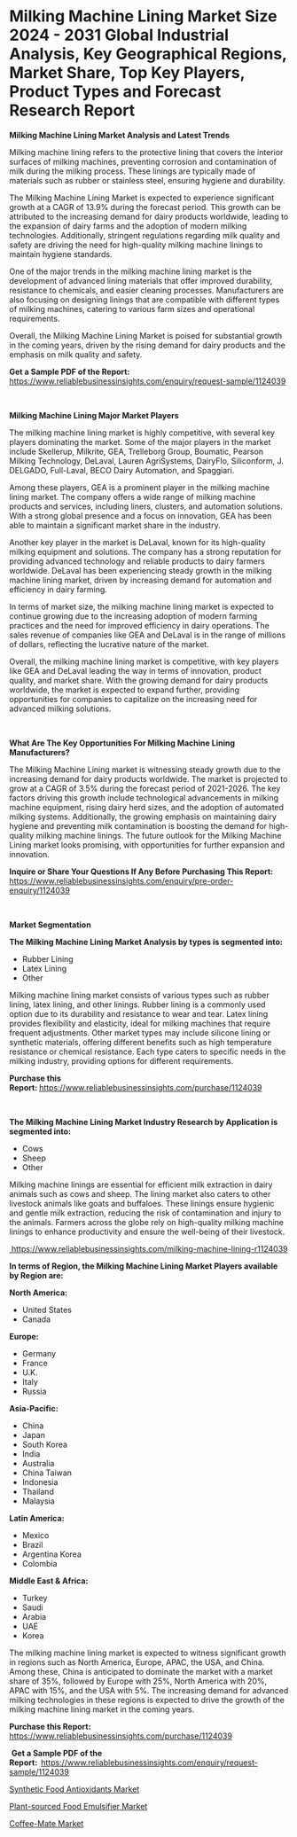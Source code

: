 <p><h1>Milking Machine Lining Market Size 2024 - 2031 Global Industrial Analysis, Key Geographical Regions, Market Share, Top Key Players, Product Types and Forecast Research Report</h1></p><p><strong>Milking Machine Lining Market Analysis and Latest Trends</strong></p>
<p><p>Milking machine lining refers to the protective lining that covers the interior surfaces of milking machines, preventing corrosion and contamination of milk during the milking process. These linings are typically made of materials such as rubber or stainless steel, ensuring hygiene and durability.</p><p>The Milking Machine Lining Market is expected to experience significant growth at a CAGR of 13.9% during the forecast period. This growth can be attributed to the increasing demand for dairy products worldwide, leading to the expansion of dairy farms and the adoption of modern milking technologies. Additionally, stringent regulations regarding milk quality and safety are driving the need for high-quality milking machine linings to maintain hygiene standards.</p><p>One of the major trends in the milking machine lining market is the development of advanced lining materials that offer improved durability, resistance to chemicals, and easier cleaning processes. Manufacturers are also focusing on designing linings that are compatible with different types of milking machines, catering to various farm sizes and operational requirements.</p><p>Overall, the Milking Machine Lining Market is poised for substantial growth in the coming years, driven by the rising demand for dairy products and the emphasis on milk quality and safety.</p></p>
<p><strong>Get a Sample PDF of the Report:&nbsp;</strong> <a href="https://www.reliablebusinessinsights.com/enquiry/request-sample/1124039">https://www.reliablebusinessinsights.com/enquiry/request-sample/1124039</a></p>
<p>&nbsp;</p>
<p><strong>Milking Machine Lining Major Market Players</strong></p>
<p><p>The milking machine lining market is highly competitive, with several key players dominating the market. Some of the major players in the market include Skellerup, Milkrite, GEA, Trelleborg Group, Boumatic, Pearson Milking Technology, DeLaval, Lauren AgriSystems, DairyFlo, Siliconform, J. DELGADO, Full-Laval, BECO Dairy Automation, and Spaggiari.</p><p>Among these players, GEA is a prominent player in the milking machine lining market. The company offers a wide range of milking machine products and services, including liners, clusters, and automation solutions. With a strong global presence and a focus on innovation, GEA has been able to maintain a significant market share in the industry.</p><p>Another key player in the market is DeLaval, known for its high-quality milking equipment and solutions. The company has a strong reputation for providing advanced technology and reliable products to dairy farmers worldwide. DeLaval has been experiencing steady growth in the milking machine lining market, driven by increasing demand for automation and efficiency in dairy farming.</p><p>In terms of market size, the milking machine lining market is expected to continue growing due to the increasing adoption of modern farming practices and the need for improved efficiency in dairy operations. The sales revenue of companies like GEA and DeLaval is in the range of millions of dollars, reflecting the lucrative nature of the market.</p><p>Overall, the milking machine lining market is competitive, with key players like GEA and DeLaval leading the way in terms of innovation, product quality, and market share. With the growing demand for dairy products worldwide, the market is expected to expand further, providing opportunities for companies to capitalize on the increasing need for advanced milking solutions.</p></p>
<p>&nbsp;</p>
<p><strong>What Are The Key Opportunities For Milking Machine Lining Manufacturers?</strong></p>
<p><p>The Milking Machine Lining market is witnessing steady growth due to the increasing demand for dairy products worldwide. The market is projected to grow at a CAGR of 3.5% during the forecast period of 2021-2026. The key factors driving this growth include technological advancements in milking machine equipment, rising dairy herd sizes, and the adoption of automated milking systems. Additionally, the growing emphasis on maintaining dairy hygiene and preventing milk contamination is boosting the demand for high-quality milking machine linings. The future outlook for the Milking Machine Lining market looks promising, with opportunities for further expansion and innovation.</p></p>
<p><strong>Inquire or Share Your Questions If Any Before Purchasing This Report:</strong> <a href="https://www.reliablebusinessinsights.com/enquiry/pre-order-enquiry/1124039">https://www.reliablebusinessinsights.com/enquiry/pre-order-enquiry/1124039</a></p>
<p>&nbsp;</p>
<p><strong>Market Segmentation</strong></p>
<p><strong>The Milking Machine Lining Market Analysis by types is segmented into:</strong></p>
<p><ul><li>Rubber Lining</li><li>Latex Lining</li><li>Other</li></ul></p>
<p><p>Milking machine lining market consists of various types such as rubber lining, latex lining, and other linings. Rubber lining is a commonly used option due to its durability and resistance to wear and tear. Latex lining provides flexibility and elasticity, ideal for milking machines that require frequent adjustments. Other market types may include silicone lining or synthetic materials, offering different benefits such as high temperature resistance or chemical resistance. Each type caters to specific needs in the milking industry, providing options for different requirements.</p></p>
<p><strong>Purchase this Report:&nbsp;</strong><a href="https://www.reliablebusinessinsights.com/purchase/1124039">https://www.reliablebusinessinsights.com/purchase/1124039</a></p>
<p>&nbsp;</p>
<p><strong>The Milking Machine Lining Market Industry Research by Application is segmented into:</strong></p>
<p><ul><li>Cows</li><li>Sheep</li><li>Other</li></ul></p>
<p><p>Milking machine linings are essential for efficient milk extraction in dairy animals such as cows and sheep. The lining market also caters to other livestock animals like goats and buffaloes. These linings ensure hygienic and gentle milk extraction, reducing the risk of contamination and injury to the animals. Farmers across the globe rely on high-quality milking machine linings to enhance productivity and ensure the well-being of their livestock.</p></p>
<p><a href="https://www.reliablebusinessinsights.com/milking-machine-lining-r1124039">&nbsp;https://www.reliablebusinessinsights.com/milking-machine-lining-r1124039</a></p>
<p><strong>In terms of Region, the Milking Machine Lining Market Players available by Region are:</strong></p>
<p>
    <p> <strong> North America: </strong>
        <ul>
            <li>United States</li>
            <li>Canada</li>
        </ul>
        </p> 
    <p> <strong> Europe: </strong>
        <ul>
            <li>Germany</li>
            <li>France</li>
            <li>U.K.</li>
            <li>Italy</li>
            <li>Russia</li>
        </ul>
        </p> 
    <p> <strong> Asia-Pacific: </strong>
        <ul>
            <li>China</li>
            <li>Japan</li>
            <li>South Korea</li>
            <li>India</li>
            <li>Australia</li>
            <li>China Taiwan</li>
            <li>Indonesia</li>
            <li>Thailand</li>
            <li>Malaysia</li>
        </ul>
        </p> 
    <p> <strong> Latin America: </strong>
        <ul>
            <li>Mexico</li>
            <li>Brazil</li>
            <li>Argentina Korea</li>
            <li>Colombia</li>
        </ul>
        </p> 
    <p> <strong> Middle East & Africa: </strong>
        <ul>
            <li>Turkey</li>
            <li>Saudi</li>
            <li>Arabia</li>
            <li>UAE</li>
            <li>Korea</li>
        </ul>
    </p>
    </p>
<p><p>The milking machine lining market is expected to witness significant growth in regions such as North America, Europe, APAC, the USA, and China. Among these, China is anticipated to dominate the market with a market share of 35%, followed by Europe with 25%, North America with 20%, APAC with 15%, and the USA with 5%. The increasing demand for advanced milking technologies in these regions is expected to drive the growth of the milking machine lining market in the coming years.</p></p>
<p><strong>Purchase this Report: </strong><a href="https://www.reliablebusinessinsights.com/purchase/1124039">https://www.reliablebusinessinsights.com/purchase/1124039</a></p>
<p>&nbsp;<strong>Get a Sample PDF of the Report:&nbsp;&nbsp;</strong><a href="https://www.reliablebusinessinsights.com/enquiry/request-sample/1124039">https://www.reliablebusinessinsights.com/enquiry/request-sample/1124039</a></p>
<p><strong></strong></p>
<p><p><a href="https://github.com/maudAbbott7/Market-Research-Report-List-2/blob/main/synthetic-food-antioxidants-market.md">Synthetic Food Antioxidants Market</a></p><p><a href="https://github.com/MaraKoelpin2023/Market-Research-Report-List-2/blob/main/plant-sourced-food-emulsifier-market.md">Plant-sourced Food Emulsifier Market</a></p><p><a href="https://github.com/goodweq44/Market-Research-Report-List-1/blob/main/coffee-mate-market.md">Coffee-Mate Market</a></p></p>